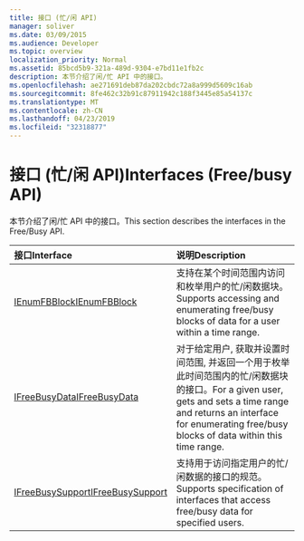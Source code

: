 ```yaml
---
title: 接口 (忙/闲 API)
manager: soliver
ms.date: 03/09/2015
ms.audience: Developer
ms.topic: overview
localization_priority: Normal
ms.assetid: 85bcd5b9-321a-489d-9304-e7bd11e1fb2c
description: 本节介绍了闲/忙 API 中的接口。
ms.openlocfilehash: ae271691deb87da202cbdc72a8a999d5609c16ab
ms.sourcegitcommit: 8fe462c32b91c87911942c188f3445e85a54137c
ms.translationtype: MT
ms.contentlocale: zh-CN
ms.lasthandoff: 04/23/2019
ms.locfileid: "32318877"
---
```

# <a name="interfaces-freebusy-api"></a><span data-ttu-id="5779a-103">接口 (忙/闲 API)</span><span class="sxs-lookup"><span data-stu-id="5779a-103">Interfaces (Free/busy API)</span></span>

<span data-ttu-id="5779a-104">本节介绍了闲/忙 API 中的接口。</span><span class="sxs-lookup"><span data-stu-id="5779a-104">This section describes the interfaces in the Free/Busy API.</span></span>
  
|<span data-ttu-id="5779a-105">**接口**</span><span class="sxs-lookup"><span data-stu-id="5779a-105">**Interface**</span></span>|<span data-ttu-id="5779a-106">**说明**</span><span class="sxs-lookup"><span data-stu-id="5779a-106">**Description**</span></span>|
|:-----|:-----|
|[<span data-ttu-id="5779a-107">IEnumFBBlock</span><span class="sxs-lookup"><span data-stu-id="5779a-107">IEnumFBBlock</span></span>](ienumfbblock.md) <br/> |<span data-ttu-id="5779a-108">支持在某个时间范围内访问和枚举用户的忙/闲数据块。</span><span class="sxs-lookup"><span data-stu-id="5779a-108">Supports accessing and enumerating free/busy blocks of data for a user within a time range.</span></span>  <br/> |
|[<span data-ttu-id="5779a-109">IFreeBusyData</span><span class="sxs-lookup"><span data-stu-id="5779a-109">IFreeBusyData</span></span>](ifreebusydata.md) <br/> |<span data-ttu-id="5779a-110">对于给定用户, 获取并设置时间范围, 并返回一个用于枚举此时间范围内的忙/闲数据块的接口。</span><span class="sxs-lookup"><span data-stu-id="5779a-110">For a given user, gets and sets a time range and returns an interface for enumerating free/busy blocks of data within this time range.</span></span>  <br/> |
|[<span data-ttu-id="5779a-111">IFreeBusySupport</span><span class="sxs-lookup"><span data-stu-id="5779a-111">IFreeBusySupport</span></span>](ifreebusysupport.md) <br/> |<span data-ttu-id="5779a-112">支持用于访问指定用户的忙/闲数据的接口的规范。</span><span class="sxs-lookup"><span data-stu-id="5779a-112">Supports specification of interfaces that access free/busy data for specified users.</span></span>  <br/> |
   

